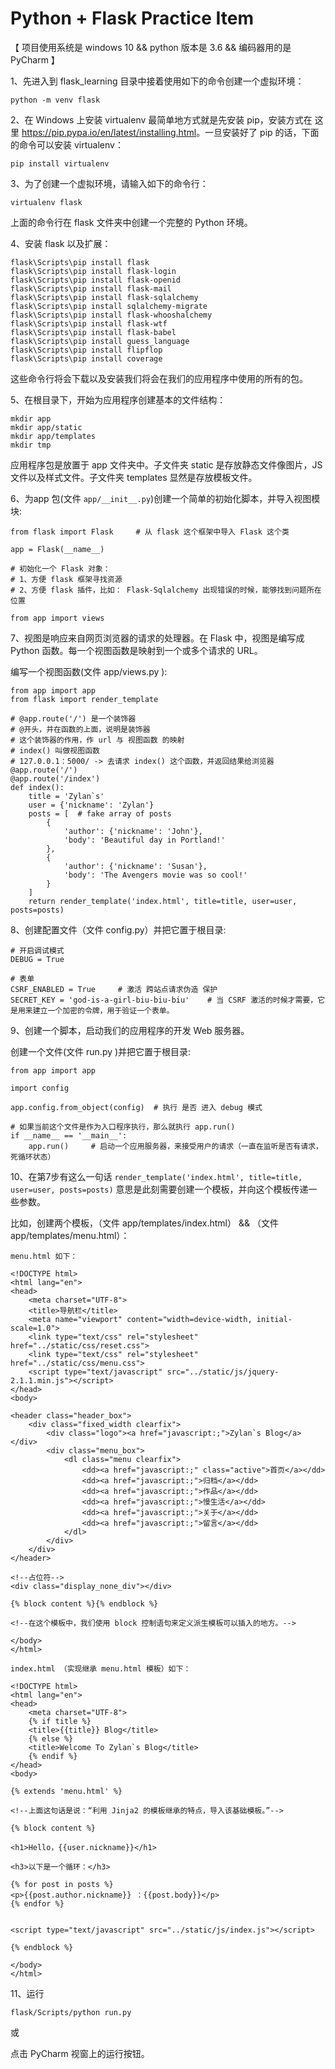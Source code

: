 Python + Flask Practice Item
====

【 项目使用系统是 windows 10 && python 版本是 3.6 && 编码器用的是 PyCharm 】

1、先进入到 flask_learning 目录中接着使用如下的命令创建一个虚拟环境：

```angular2html
python -m venv flask
```

2、在 Windows 上安装 virtualenv 最简单地方式就是先安装 pip，安装方式在 这里 <https://pip.pypa.io/en/latest/installing.html>。一旦安装好了 pip 的话，下面的命令可以安装 virtualenv：

```angular2html
pip install virtualenv
```

3、为了创建一个虚拟环境，请输入如下的命令行：

```angular2html
virtualenv flask
```

上面的命令行在 flask 文件夹中创建一个完整的 Python 环境。

4、安装 flask 以及扩展：

```angular2html
flask\Scripts\pip install flask
flask\Scripts\pip install flask-login
flask\Scripts\pip install flask-openid
flask\Scripts\pip install flask-mail
flask\Scripts\pip install flask-sqlalchemy
flask\Scripts\pip install sqlalchemy-migrate
flask\Scripts\pip install flask-whooshalchemy
flask\Scripts\pip install flask-wtf
flask\Scripts\pip install flask-babel
flask\Scripts\pip install guess_language
flask\Scripts\pip install flipflop
flask\Scripts\pip install coverage
```
这些命令行将会下载以及安装我们将会在我们的应用程序中使用的所有的包。

5、在根目录下，开始为应用程序创建基本的文件结构：
```angular2html
mkdir app
mkdir app/static
mkdir app/templates
mkdir tmp
```
应用程序包是放置于 app 文件夹中。子文件夹 static 是存放静态文件像图片，JS文件以及样式文件。子文件夹 templates 显然是存放模板文件。

6、为app 包(文件 `app/__init__.py`)创建一个简单的初始化脚本，并导入视图模块:
```angular2html
from flask import Flask     # 从 flask 这个框架中导入 Flask 这个类

app = Flask(__name__)

# 初始化一个 Flask 对象：
# 1、方便 flask 框架寻找资源
# 2、方便 flask 插件，比如： Flask-Sqlalchemy 出现错误的时候，能够找到问题所在位置

from app import views
```

7、视图是响应来自网页浏览器的请求的处理器。在 Flask 中，视图是编写成 Python 函数。每一个视图函数是映射到一个或多个请求的 URL。

编写一个视图函数(文件 app/views.py ):
```angular2html
from app import app
from flask import render_template

# @app.route('/') 是一个装饰器
# @开头，并在函数的上面，说明是装饰器
# 这个装饰器的作用，作 url 与 视图函数 的映射
# index() 叫做视图函数
# 127.0.0.1：5000/ -> 去请求 index() 这个函数，并返回结果给浏览器
@app.route('/')
@app.route('/index')
def index():
    title = 'Zylan`s'
    user = {'nickname': 'Zylan'}
    posts = [  # fake array of posts
        {
            'author': {'nickname': 'John'},
            'body': 'Beautiful day in Portland!'
        },
        {
            'author': {'nickname': 'Susan'},
            'body': 'The Avengers movie was so cool!'
        }
    ]
    return render_template('index.html', title=title, user=user, posts=posts)
```

8、创建配置文件（文件 config.py）并把它置于根目录:
```angular2html
# 开启调试模式
DEBUG = True

# 表单
CSRF_ENABLED = True     # 激活 跨站点请求伪造 保护
SECRET_KEY = 'god-is-a-girl-biu-biu-biu'    # 当 CSRF 激活的时候才需要，它是用来建立一个加密的令牌，用于验证一个表单。
```


9、创建一个脚本，启动我们的应用程序的开发 Web 服务器。

创建一个文件(文件 run.py )并把它置于根目录:
```angular2html
from app import app

import config

app.config.from_object(config)  # 执行 是否 进入 debug 模式

# 如果当前这个文件是作为入口程序执行，那么就执行 app.run()
if __name__ == '__main__':
    app.run()     # 启动一个应用服务器，来接受用户的请求（一直在监听是否有请求，死循环状态）
```

10、在第7步有这么一句话
`render_template('index.html', title=title, user=user, posts=posts)`
意思是此刻需要创建一个模板，并向这个模板传递一些参数。

比如，创建两个模板，（文件 app/templates/index.html） && （文件 app/templates/menu.html）：

`menu.html 如下：`

```angular2html
<!DOCTYPE html>
<html lang="en">
<head>
    <meta charset="UTF-8">
    <title>导航栏</title>
    <meta name="viewport" content="width=device-width, initial-scale=1.0">
    <link type="text/css" rel="stylesheet" href="../static/css/reset.css">
    <link type="text/css" rel="stylesheet" href="../static/css/menu.css">
    <script type="text/javascript" src="../static/js/jquery-2.1.1.min.js"></script>
</head>
<body>

<header class="header_box">
    <div class="fixed_width clearfix">
        <div class="logo"><a href="javascript:;">Zylan`s Blog</a></div>
        <div class="menu_box">
            <dl class="menu clearfix">
                <dd><a href="javascript:;" class="active">首页</a></dd>
                <dd><a href="javascript:;">归档</a></dd>
                <dd><a href="javascript:;">作品</a></dd>
                <dd><a href="javascript:;">慢生活</a></dd>
                <dd><a href="javascript:;">关于</a></dd>
                <dd><a href="javascript:;">留言</a></dd>
            </dl>
        </div>
    </div>
</header>

<!--占位符-->
<div class="display_none_div"></div>

{% block content %}{% endblock %}

<!--在这个模板中，我们使用 block 控制语句来定义派生模板可以插入的地方。-->

</body>
</html>
```

`index.html （实现继承 menu.html 模板）如下：`

```angular2html
<!DOCTYPE html>
<html lang="en">
<head>
    <meta charset="UTF-8">
    {% if title %}
    <title>{{title}} Blog</title>
    {% else %}
    <title>Welcome To Zylan`s Blog</title>
    {% endif %}
</head>
<body>

{% extends 'menu.html' %}

<!--上面这句话是说：“利用 Jinja2 的模板继承的特点，导入该基础模板。”-->

{% block content %}

<h1>Hello，{{user.nickname}}</h1>

<h3>以下是一个循环：</h3>

{% for post in posts %}
<p>{{post.author.nickname}} ：{{post.body}}</p>
{% endfor %}


<script type="text/javascript" src="../static/js/index.js"></script>

{% endblock %}

</body>
</html>
```

11、运行
```angular2html
flask/Scripts/python run.py
```
或

点击 PyCharm 视窗上的运行按钮。


